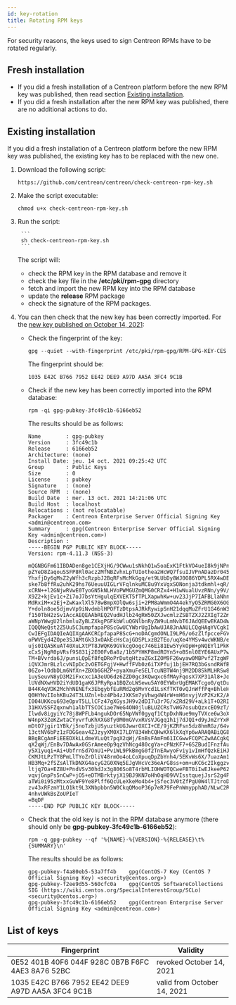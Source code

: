 ```yaml
---
id: key-rotation
title: Rotating RPM keys
---
```


For security reasons, the keys used to sign Centreon RPMs have to be rotated regularly.

## Fresh installation

- If you did a fresh installation of a Centreon platform 
before the new RPM key was published, then read section [Existing installation](#existing-installation).
- If you did a fresh installation after the new RPM key was published, 
there are no additional actions to do.

## Existing installation

If you did a fresh installation of a Centreon platform 
before the new RPM key was published, the existing key has to be replaced with the new one.

1. Download the following script:

    ```
    https://github.com/centreon/centreon/check-centreon-rpm-key.sh
    ```

2. Make the script executable:

    ```
    chmod u+x check-centreon-rpm-key.sh
    ```

3. Run the script:

        ```
        sh check-centreon-rpm-key.sh
        ```
        
    The script will:
    * check the RPM key in the RPM database and remove it
    * check the key file in the **/etc/pki/rpm-gpg** directory
    * fetch and import the new RPM key into the RPM database
    * update the **release** RPM package
    * check the signature of the RPM packages.

4. You can then check that the new key has been correctly imported. For the [new key published on October 14, 2021](#list-of-keys):

    * Check the fingerprint of the key:

        ```
        gpg --quiet --with-fingerprint /etc/pki/rpm-gpg/RPM-GPG-KEY-CES
        ```
        
        The fingerprint should be:

        ```
        1035 E42C B766 7952 EE42 DEE9 A97D AA5A 3FC4 9C1B
        ```

    * Check if the new key has been correctly imported into the RPM database:

        ```
        rpm -qi gpg-pubkey-3fc49c1b-6166eb52
        ```

        The results should be as follows:

        ```
        Name        : gpg-pubkey
        Version     : 3fc49c1b
        Release     : 6166eb52
        Architecture: (none)
        Install Date: jeu. 14 oct. 2021 09:25:42 UTC
        Group       : Public Keys
        Size        : 0
        License     : pubkey
        Signature   : (none)
        Source RPM  : (none)
        Build Date  : mer. 13 oct. 2021 14:21:06 UTC
        Build Host  : localhost
        Relocations : (not relocatable)
        Packager    : Centreon Enterprise Server Official Signing Key <admin@centreon.com>
        Summary     : gpg(Centreon Enterprise Server Official Signing Key <admin@centreon.com>)
        Description :
        -----BEGIN PGP PUBLIC KEY BLOCK-----
        Version: rpm-4.11.3 (NSS-3)

        mQGNBGFm61IBDADen8ge1CEXjHG/9CWwu1sNkhQ1w5oaExK1FtkVO4ueI8k9jNPn
        pZYeD8ZaqouSSFP8Rl0acz2MfNBZvhxLpTUIothea2HcWQ7fsuIJVPnADazDr045
        YhxfjDy6qMsZ2yWfh3cRzpbJ2BqRFsMcMkGgq/et9LUbDy8WJ0O86YDPL5RX4wDE
        ske7b8ffRu2uhK29hs76UeuuUIGLrVFqlnkuMC8u9YxVgxSONonja3tdkmhl+qR/
        xCRN++l2GNjwRVwE0TyoGN5kNLHVoPWMGUZmQMG0CRZx4+H1wNualUvzRNn/y9V/
        X9Z2+kjEv1c+Zi7oJ7bsYtHgulqEXVEKT5fTPLXapwhKw+uv23JjP7IAFBLlaNhn
        MdRxiM+x2Ej+ZwKaxlXl578wBmpXOlQw6sji+2PM8aWmmO4A4ekYyO5ZRMG0X6OG
        Y+doln8oe5djmvVp9iNvdmblHPOFTzDtpsAJRkRywipSnH21dqqMuZFrU1G46nW3
        f150TbH2zSv1AccAEQEAAbREQ2VudHJlb24gRW50ZXJwcmlzZSBTZXJ2ZXIgT2Zm
        aWNpYWwgU2lnbmluZyBLZXkgPGFkbWluQGNlbnRyZW9uLmNvbT6JAdQEEwEKAD4W
        IQQQNeQst2Z5Uu5C3umpfapaP8ScGwUCYWbrUgIbAwUJA8JnAAULCQgHAgYVCgkI
        CwIEFgIDAQIeAQIXgAAKCRCpfapaP8ScG+noDACgmdONLI9LP6/o6zZlfpcceFGV
        oPWVEyd4ZOpe3SJAMtGk33xOAkEcHsCajGDSPLxzB2TEo/uqXe4YMSv4wcWKNB/e
        ujs0IQA5KuAT40XuLXtPT8JWQK69GVkcgOogc746Ei81Ew5YykOpW+pNQEYl1PkK
        xCxSjNgR0pVRsf9S831j2E00FvBa8z/1b5PYHKP8mdROYn5+oBSnl0EYE6AUxP7w
        TM+BVvrda6J/punsLQpEf8fqDRoPrDutgHtzuZGxIZOM9F26wyaw0MBPvf2TzgWP
        iQVXJmrBLzlcvNIpDc2vOETGFgjV+HwffFVb0z6iTXPfuj1bjEH7RQ3bGsndRWfB
        06Zo+lOdbDLm6NfXn+ZBXb6GHZP+pyaXmuFeSELTcuNBTW4nj9M2DD8SkMLHRSw8
        1uySeuvN8yD3M2iFxcxc1A3eUO6dz6ZZD0gc3KQwqxc6fMAyFqosX7XP31Al8+Jo
        lUVdNXwHVD2iYdUD1gaK6JPRyRpa1BQZoLWSewu5AY0EYWbrUgEMAKTcgo0/qtDu
        B44K4qVDK2MchhNENEfx3EbgybfEuRMd2q6MvYcd1LsKfTKT0vQJnWffPq+BhleH
        Q0HYNvIIohKBu24T3LUZnl+bz4Pb4zJXKSm7yVhwg4W4rW+mH6nvyjVzP2KzK2/A
        I004UKKcu693eOpvT5LLlCFz47gXGysJH9v2dDI7u3r7G/xZRd29V+aLk1T+O2RI
        31HXVSSFZqxnwh1albTTSCOCiae7WeG4ON0jluBLUZCRsTvWG7osubQzxcEO9zT/
        Ilwdv8igyiYc78j8WPFLb4ngukDOr65NpVWf0gyqf1CtpDxhNue9myTVXce6w3oX
        W4npX3ZeKZwtaCYyvrfuKhXXG8fy0M0mGVvxRVsVJGgq1h1j7dJQI+d9yJmZrYxR
        mDtO7jgir1YBk/j5noTzbjUSyuztkUGJwwrOXCI+CE/9jKZRFsn5dz8hmRGz/64v
        13ctNV6bPz1zFDGGeav4ZJzyyXM0XI7LDY834WhCQHwXX6lkXqYp6wARAQABiQG8
        BBgBCgAmFiEEEDXkLLdmeVLuQt7pqX2qWj/EnBsFAmFm61ICGwwFCQPCZwAACgkQ
        qX2qWj/EnBv7DAwAx0GSrAmee0p9qzVhNcg480cgYa+cPNzKF7+6SZBudIFnzfAu
        y5X1yuqi+Ai+UbfrnSd7OnU1+PviWL9PkBmgG0f2TnEAwyoFviy1vImHfQzkEiHJ
        CKMJtLPzTY8PmLlTYoZrDliV48rmOo4oLCoXpuqDpZbYnh4/5EKvWs6X/7uazAm1
        HB3Mq+2fSZsAlTkDNXG4acyG2G0XNq5EJgVHcVc36eArG8ss+om+uKC6c2Ikggzv
        ltjq7Oa+EZ8U+PndVSv30hdJx3g806So8T4rbMLIOHWOTQCweFBT0iIwEJkeeP62
        vqvjGnpPs5nCwP+jO5+eDTMBrktyjX19BJ9KN7oHh0qH09VVIsstquejJsrS2g4P
        aTWi0i95zMtxxGuWF9Ye8Plff6QcULeXkeMo4b4+jSfec3V0tZfPgU0W4lTJtroD
        zv43xRFzmY1LO1kt9L3XNbpbbn5W0CkqQMooP36p7eR79FePnWmypphAD/NLwC2R
        4nhvUWkBsZoUPIeT
        =BqDF
        -----END PGP PUBLIC KEY BLOCK-----
        ```

    * Check that the old key is not in the RPM database anymore (there should 
    only be **gpg-pubkey-3fc49c1b-6166eb52**):

        ```
        rpm -q gpg-pubkey --qf '%{NAME}-%{VERSION}-%{RELEASE}\t%{SUMMARY}\n'
        ```

        The results should be as follows:

        ```
        gpg-pubkey-f4a80eb5-53a7ff4b	gpg(CentOS-7 Key (CentOS 7 Official Signing Key) <security@centos.org>)
        gpg-pubkey-f2ee9d55-560cfc0a	gpg(CentOS SoftwareCollections SIG (https://wiki.centos.org/SpecialInterestGroup/SCLo) <security@centos.org>)
        gpg-pubkey-3fc49c1b-6166eb52	gpg(Centreon Enterprise Server Official Signing Key <admin@centreon.com>)
        ```

## List of keys

| Fingerprint                                       | Validity                     |
|---------------------------------------------------|------------------------------|
| 0E52 401B 40F6 044F 928C 0B7B F6FC 4AE3 8A76 52BC | revoked October 14, 2021     |
| 1035 E42C B766 7952 EE42 DEE9 A97D AA5A 3FC4 9C1B | valid from October 14, 2021  |
